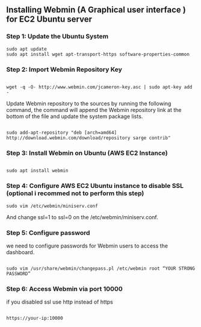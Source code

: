 ## Installing Webmin (A Graphical user interface ) for EC2 Ubuntu server

### Step 1: Update the Ubuntu System
```
sudo apt update
sudo apt install wget apt-transport-https software-properties-common

```

### Step 2: Import Webmin Repository Key

```

wget -q -O- http://www.webmin.com/jcameron-key.asc | sudo apt-key add -

```

Update Webmin repository to the sources by running the following command, the command will append the Webmin repository link at the bottom of the file and update the system package lists.

```

sudo add-apt-repository "deb [arch=amd64] http://download.webmin.com/download/repository sarge contrib"

```

### Step 3: Install Webmin on Ubuntu (AWS EC2 Instance)

```

sudo apt install webmin

```

### Step 4: Configure AWS EC2 Ubuntu instance to disable SSL (optional i recommed not to perform this step)

```
sudo vim /etc/webmin/miniserv.conf

```

And change ssl=1 to ssl=0 on the /etc/webmin/miniserv.conf. 

### Step 5: Configure password
we need to configure passwords for Webmin users to access the dashboard. 
```

sudo vim /usr/share/webmin/changepass.pl /etc/webmin root “YOUR STRONG PASSWORD”

```

### Step 6: Access Webmin via port 10000
if you disabled ssl use http instead of https

```

https://your-ip:10000

```


